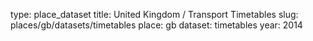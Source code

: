 type: place_dataset
title: United Kingdom / Transport Timetables
slug: places/gb/datasets/timetables
place: gb
dataset: timetables
year: 2014
